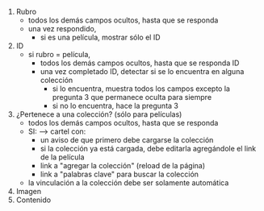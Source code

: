 1. Rubro
	- todos los demás campos ocultos, hasta que se responda
	- una vez respondido,
		- si es una película, mostrar sólo el ID
2. ID
	- si rubro = película,
		- todos los demás campos ocultos, hasta que se responda ID
		- una vez completado ID, detectar si se lo encuentra en alguna colección
			- si lo encuentra, muestra todos los campos excepto la pregunta 3 que permanece oculta para siempre
			- si no lo encuentra, hace la pregunta 3
3. ¿Pertenece a una colección? (sólo para películas)
	- todos los demás campos ocultos, hasta que se responda
	- SI: --> cartel con:
		- un aviso de que primero debe cargarse la colección
		- si la colección ya está cargada, debe editarla agregándole el link de la película
		- link a "agregar la colección" (reload de la página)
		- link a "palabras clave" para buscar la colección
	- la vinculación a la colección debe ser solamente automática
4. Imagen
5. Contenido
